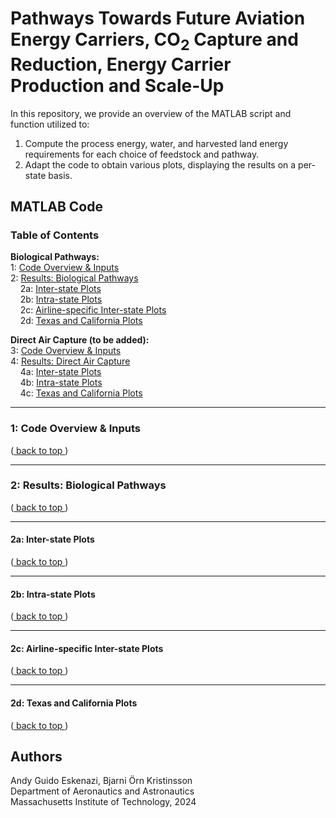 <a name="back_to_top"></a>
# Pathways Towards Future Aviation Energy Carriers, CO<sub>2</sub> Capture and Reduction, Energy Carrier Production and Scale-Up

In this repository, we provide an overview of the MATLAB script and function utilized to:
1) Compute the process energy, water, and harvested land energy requirements for each choice of feedstock and pathway.
2) Adapt the code to obtain various plots, displaying the results on a per-state basis.

## MATLAB Code

### Table of Contents

**Biological Pathways:** <br />
1: [ Code Overview & Inputs ](#overview) <br />
2: [ Results: Biological Pathways ](#results) <br />
&nbsp; &nbsp; 2a: [ Inter-state Plots ](#inter-state) <br />
&nbsp; &nbsp; 2b: [ Intra-state Plots ](#intra-state) <br />
&nbsp; &nbsp; 2c: [ Airline-specific Inter-state Plots ](#airline) <br />
&nbsp; &nbsp; 2d: [ Texas and California Plots ](#texascali)

**Direct Air Capture (to be added):** <br />
3: [ Code Overview & Inputs ](#overview2) <br />
4: [ Results: Direct Air Capture ](#results2) <br />
&nbsp; &nbsp; 4a: [ Inter-state Plots ](#inter-state2) <br />
&nbsp; &nbsp; 4b: [ Intra-state Plots ](#intra-state2) <br />
&nbsp; &nbsp; 4c: [ Texas and California Plots ](#texascali2)

---
<a name="overview"></a>
### 1: Code Overview & Inputs

([ back to top ](#back_to_top))

---
<a name="results"></a>
### 2: Results: Biological Pathways

([ back to top ](#back_to_top))

---
<a name="inter-state"></a>
#### 2a: Inter-state Plots

([ back to top ](#back_to_top))

---
<a name="intra-state"></a>
#### 2b: Intra-state Plots

([ back to top ](#back_to_top))

---
<a name="airline"></a>
#### 2c: Airline-specific Inter-state Plots

([ back to top ](#back_to_top))

---
<a name="texascali"></a>
#### 2d: Texas and California Plots

([ back to top ](#back_to_top))

## Authors

Andy Guido Eskenazi, Bjarni Örn Kristinsson <br />
Department of Aeronautics and Astronautics <br />
Massachusetts Institute of Technology, 2024 <br />
